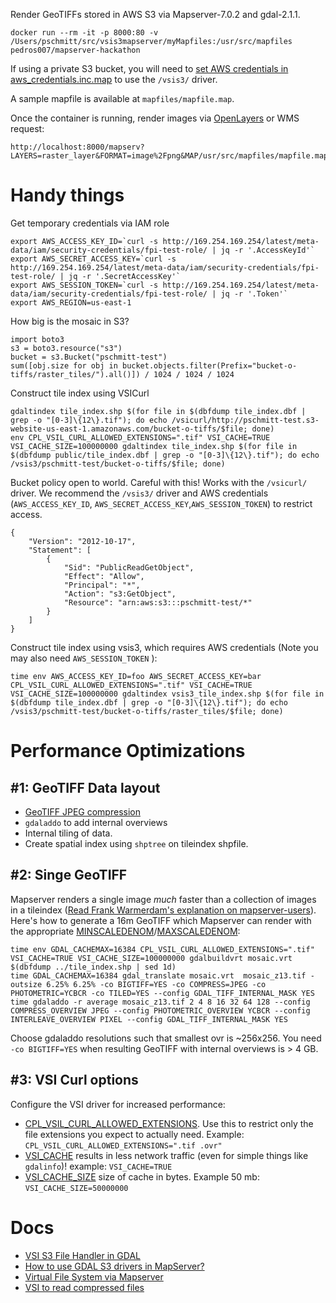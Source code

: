 Render GeoTIFFs stored in AWS S3 via Mapserver-7.0.2 and gdal-2.1.1.

    docker run --rm -it -p 8000:80 -v /Users/pschmitt/src/vsis3mapserver/myMapfiles:/usr/src/mapfiles pedros007/mapserver-hackathon

If using a private S3 bucket, you will need to [set AWS credentials in aws_credentials.inc.map](https://lists.osgeo.org/pipermail/mapserver-users/2016-October/079418.html) to use the `/vsis3/` driver.

A sample mapfile is available at `mapfiles/mapfile.map`.

Once the container is running, render images via [OpenLayers](https://openlayers.org/) or WMS request:

    http://localhost:8000/mapserv?LAYERS=raster_layer&FORMAT=image%2Fpng&MAP/usr/src/mapfiles/mapfile.map&TRANSPARENT=true&SERVICE=WMS&VERSION=1.1.1&REQUEST=GetMap&STYLES=&SRS=EPSG%3A4326&BBOX=57.00,27.05,57.01,27.06&WIDTH=256&HEIGHT=256

Handy things
============

Get temporary credentials via IAM role

    export AWS_ACCESS_KEY_ID=`curl -s http://169.254.169.254/latest/meta-data/iam/security-credentials/fpi-test-role/ | jq -r '.AccessKeyId'`
    export AWS_SECRET_ACCESS_KEY=`curl -s http://169.254.169.254/latest/meta-data/iam/security-credentials/fpi-test-role/ | jq -r '.SecretAccessKey'`
    export AWS_SESSION_TOKEN=`curl -s http://169.254.169.254/latest/meta-data/iam/security-credentials/fpi-test-role/ | jq -r '.Token'`
    export AWS_REGION=us-east-1

How big is the mosaic in S3?

    import boto3
    s3 = boto3.resource("s3")
    bucket = s3.Bucket("pschmitt-test")
    sum([obj.size for obj in bucket.objects.filter(Prefix="bucket-o-tiffs/raster_tiles/").all()]) / 1024 / 1024 / 1024

Construct tile index using VSICurl

    gdaltindex tile_index.shp $(for file in $(dbfdump tile_index.dbf | grep -o "[0-3]\{12\}.tif"); do echo /vsicurl/http://pschmitt-test.s3-website-us-east-1.amazonaws.com/bucket-o-tiffs/$file; done)
	env CPL_VSIL_CURL_ALLOWED_EXTENSIONS=".tif" VSI_CACHE=TRUE VSI_CACHE_SIZE=100000000 gdaltindex tile_index.shp $(for file in $(dbfdump public/tile_index.dbf | grep -o "[0-3]\{12\}.tif"); do echo /vsis3/pschmitt-test/bucket-o-tiffs/$file; done)

Bucket policy open to world.  Careful with this!  Works with the `/vsicurl/` driver.  We recommend the `/vsis3/` driver and AWS credentials (`AWS_ACCESS_KEY_ID`, `AWS_SECRET_ACCESS_KEY`,`AWS_SESSION_TOKEN`) to restrict access.

    {
        "Version": "2012-10-17",
        "Statement": [
            {
                "Sid": "PublicReadGetObject",
                "Effect": "Allow",
                "Principal": "*",
                "Action": "s3:GetObject",
                "Resource": "arn:aws:s3:::pschmitt-test/*"
            }
        ]
    }

Construct tile index using vsis3, which requires AWS credentials (Note you may also need `AWS_SESSION_TOKEN` ):

    time env AWS_ACCESS_KEY_ID=foo AWS_SECRET_ACCESS_KEY=bar CPL_VSIL_CURL_ALLOWED_EXTENSIONS=".tif" VSI_CACHE=TRUE VSI_CACHE_SIZE=100000000 gdaltindex vsis3_tile_index.shp $(for file in $(dbfdump tile_index.dbf | grep -o "[0-3]\{12\}.tif"); do echo /vsis3/pschmitt-test/bucket-o-tiffs/raster_tiles/$file; done)


Performance Optimizations
=========================

#1: GeoTIFF Data layout
-----------------------

- [GeoTIFF JPEG compression](http://blog.cleverelephant.ca/2015/02/geotiff-compression-for-dummies.html)
- `gdaladdo` to add internal overviews
- Internal tiling of data.
- Create spatial index using `shptree` on tileindex shpfile.


#2: Singe GeoTIFF
-----------------

Mapserver renders a single image _much_ faster than a collection of images in a tileindex ([Read Frank Warmerdam's explanation on mapserver-users](http://osgeo-org.1560.x6.nabble.com/UMN-MAPSERVER-USERS-GeoTIFF-overviews-TILEINDEX-Large-dataset-performance-tt4301064.html#a4301084)). Here's how to generate a 16m GeoTIFF which Mapserver can render with the appropriate [MINSCALEDENOM](http://mapserver.org/mapfile/class.html#index-10)/[MAXSCALEDENOM](http://mapserver.org/mapfile/class.html#index-8):

    time env GDAL_CACHEMAX=16384 CPL_VSIL_CURL_ALLOWED_EXTENSIONS=".tif" VSI_CACHE=TRUE VSI_CACHE_SIZE=100000000 gdalbuildvrt mosaic.vrt $(dbfdump ../tile_index.shp | sed 1d)
    time GDAL_CACHEMAX=16384 gdal_translate mosaic.vrt  mosaic_z13.tif -outsize 6.25% 6.25% -co BIGTIFF=YES -co COMPRESS=JPEG -co PHOTOMETRIC=YCBCR -co TILED=YES --config GDAL_TIFF_INTERNAL_MASK YES
    time gdaladdo -r average mosaic_z13.tif 2 4 8 16 32 64 128 --config COMPRESS_OVERVIEW JPEG --config PHOTOMETRIC_OVERVIEW YCBCR --config INTERLEAVE_OVERVIEW PIXEL --config GDAL_TIFF_INTERNAL_MASK YES

Choose gdaladdo resolutions such that smallest ovr is ~256x256. You need `-co BIGTIFF=YES` when resulting GeoTIFF with internal overviews is > 4 GB.

#3: VSI Curl options
--------------------

Configure the VSI driver for increased performance:
- [CPL_VSIL_CURL_ALLOWED_EXTENSIONS](https://trac.osgeo.org/gdal/wiki/ConfigOptions#CPL_VSIL_CURL_ALLOWED_EXTENSIONS).  Use this to restrict only the file extensions you expect to actually need.  Example: `CPL_VSIL_CURL_ALLOWED_EXTENSIONS=".tif .ovr"`
- [VSI_CACHE](https://trac.osgeo.org/gdal/wiki/ConfigOptions#VSI_CACHE) results in less network traffic (even for simple things like `gdalinfo`)! example: `VSI_CACHE=TRUE`
- [VSI_CACHE_SIZE](https://trac.osgeo.org/gdal/wiki/ConfigOptions#VSI_CACHE) size of cache in bytes. Example 50 mb: `VSI_CACHE_SIZE=50000000`

Docs
====

- [VSI S3 File Handler in GDAL](http://www.gdal.org/cpl__vsi_8h.html#a5b4754999acd06444bfda172ff2aaa16)
- [How to use GDAL S3 drivers in MapServer?](http://osgeo-org.1560.x6.nabble.com/How-to-use-GDAL-S3-drivers-in-MapServer-td5270663.html#a5270698)
- [Virtual File System via Mapserver](http://mapserver.org/input/virtual-file.html)
- [VSI to read compressed files](https://trac.osgeo.org/gdal/wiki/UserDocs/ReadInZip#vsicurl-toreadfromHTTPorFTPfilespartialdownloading)
 
